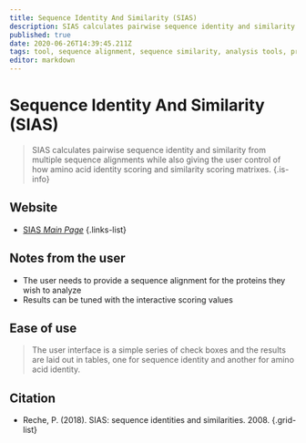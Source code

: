 ```yaml
---
title: Sequence Identity And Similarity (SIAS) 
description: SIAS calculates pairwise sequence identity and similarity from multiple sequence alignments.
published: true
date: 2020-06-26T14:39:45.211Z
tags: tool, sequence alignment, sequence similarity, analysis tools, protein, sequence identity
editor: markdown
---
```


# Sequence Identity And Similarity (SIAS) 

> SIAS calculates pairwise sequence identity and similarity from multiple sequence alignments while also giving the user control of how amino acid identity scoring and similarity scoring matrixes. 
{.is-info}

 
## Website 

- [SIAS *Main Page*](http://imed.med.ucm.es/Tools/sias.html)
 {.links-list}

## Notes from the user
- The user needs to provide a sequence alignment for the proteins they wish to analyze
- Results can be tuned with the interactive scoring values


## Ease of use
> The user interface is a simple series of check boxes and the results are laid out in tables, one for sequence identity and another for amino acid identity.




## Citation

- Reche, P. (2018). SIAS: sequence identities and similarities. 2008.
{.grid-list}
